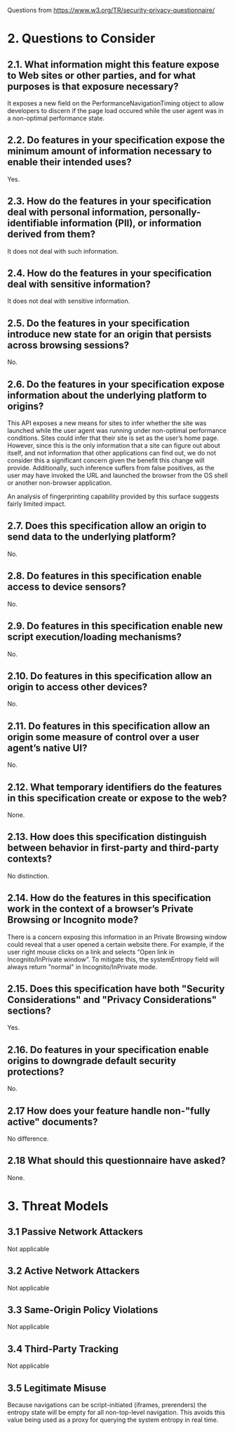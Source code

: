 Questions from https://www.w3.org/TR/security-privacy-questionnaire/

# 2. Questions to Consider

## 2.1. What information might this feature expose to Web sites or other parties, and for what purposes is that exposure necessary?

It exposes a new field on the PerformanceNavigationTiming object to allow developers to discern if the page load occured while the user agent was in a non-optimal performance state.

## 2.2. Do features in your specification expose the minimum amount of information necessary to enable their intended uses?

Yes.

## 2.3. How do the features in your specification deal with personal information, personally-identifiable information (PII), or information derived from them?

It does not deal with such information.

## 2.4. How do the features in your specification deal with sensitive information?

It does not deal with sensitive information.

## 2.5. Do the features in your specification introduce new state for an origin that persists across browsing sessions?

No.

## 2.6. Do the features in your specification expose information about the underlying platform to origins?

This API exposes a new means for sites to infer whether the site was launched while the user agent was running under non-optimal performance conditions. Sites could infer that their site is set as the user’s home page. However, since this is the only information that a site can figure out about itself, and not information that other applications can find out, we do not consider this a significant concern given the benefit this change will provide. Additionally, such inference suffers from false positives, as the user may have invoked the URL and launched the browser from the OS shell or another non-browser application.

An analysis of fingerprinting capability provided by this surface suggests fairly limited impact.

## 2.7. Does this specification allow an origin to send data to the underlying platform?

No.

## 2.8. Do features in this specification enable access to device sensors?

No.

## 2.9. Do features in this specification enable new script execution/loading mechanisms?

No.

## 2.10. Do features in this specification allow an origin to access other devices?

No.

## 2.11. Do features in this specification allow an origin some measure of control over a user agent’s native UI?

No.

## 2.12. What temporary identifiers do the features in this specification create or expose to the web?

None.

## 2.13. How does this specification distinguish between behavior in first-party and third-party contexts?

No distinction.

## 2.14. How do the features in this specification work in the context of a browser’s Private Browsing or Incognito mode?

There is a concern exposing this information in an Private Browsing window could reveal that a user opened a certain website there. For example, if the user right mouse clicks on a link and selects “Open link in Incognito/InPrivate window”. To mitigate this, the systemEntropy field will always return "normal" in Incognito/InPrivate mode.

## 2.15. Does this specification have both "Security Considerations" and "Privacy Considerations" sections?

Yes.

## 2.16. Do features in your specification enable origins to downgrade default security protections?

No.

## 2.17 How does your feature handle non-"fully active" documents?

No difference.

## 2.18 What should this questionnaire have asked?

None.

# 3. Threat Models

## 3.1 Passive Network Attackers

Not applicable

## 3.2 Active Network Attackers

Not applicable

## 3.3 Same-Origin Policy Violations

Not applicable

## 3.4 Third-Party Tracking

Not applicable

## 3.5 Legitimate Misuse

Because navigations can be script-initiated (iframes, prerenders) the entropy state will be empty for all non-top-level navigation. This avoids this value being used as a proxy for querying the system entropy in real time.
